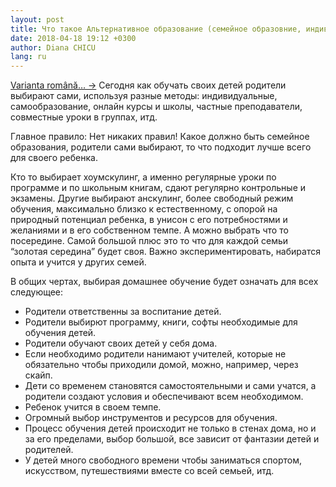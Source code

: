 ```yaml
---
layout: post
title: Что такое Альтернативное образование (семейное образовние, индивидуальное обраование, хоумскулинг, анскулинг)?
date: 2018-04-18 19:12 +0300
author: Diana CHICU
lang: ru
---
```


<a href="{% post_url 2018-04-07-ce-inseamna-educatie-alternativa %}" lang="ro" class="translation-link">Varianta română… →</a>
Сегодня как обучать своих детей родители выбирают сами, используя разные методы:
индивидуальные, самообразование, онлайн курсы и школы, частные преподаватели,
совместные уроки в группах, итд.

Главное правило: Нет никаких правил! Какое должно быть семейное образования,
родители сами выбирают, то что подходит лучше всего для своего ребенка.

Кто то выбирает хоумскулинг, а именно регулярные уроки по программе и по
школьным книгам, сдают регулярно контрольные и экзамены. Другие выбирают
анскулинг, более свободный режим обучения, максимально близко к естественному,
с опорой на природный потенциал ребенка, в унисон с его потребностями
и желаниями и в его собственном темпе. А можно выбрать что то посередине. Самой
большой плюс это то что для каждой семьи “золотая середина” будет своя. Важно
экспериментировать, набиратся опыта и учится у других семей.

В общих чертах, выбирая домашнее обучение будет означать для всех следующее:

* Родители ответственны за воспитание детей.
* Родители выбирют программу, книги, софты необходимые для обучения детей.
* Родители обучают своих детей у себя дома.
* Если необходимо родители нанимают учителей, которые не обязательно чтобы
приходили домой, можно, например, через скайп.
* Дети со временем становятся самостоятельными и сами учатся, а родители создают
условия и обеспечивают всем необходимом.
* Ребенок учится в своем темпе.
* Огромный выбор инструментов и ресурсов для обучения.
* Процесс обучения детей происходит не только в стенах дома, но и за его
пределами, выбор большой, все зависит от фантазии детей и родителей.
* У детей много свободного времени чтобы заниматься спортом, искусством,
путешествиями вместе со всей семьей, итд.
